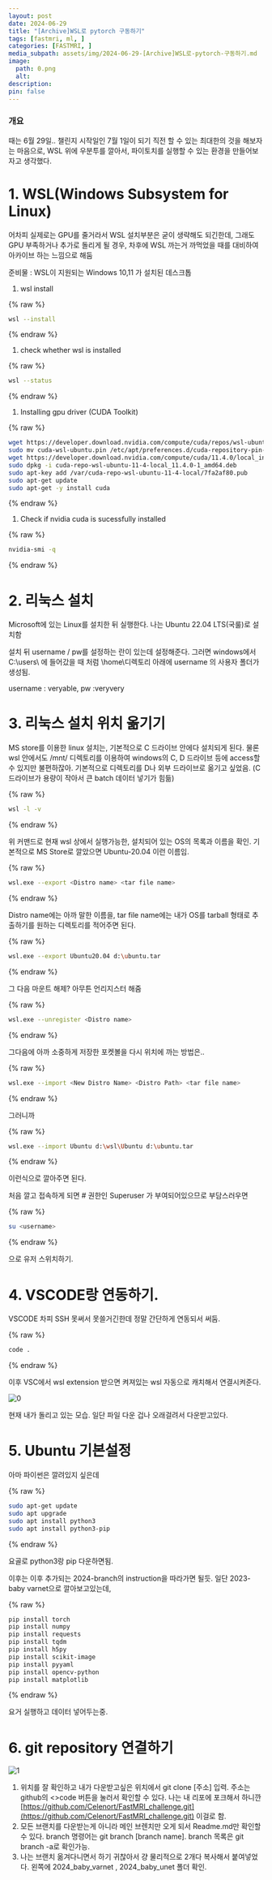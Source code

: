 ```yaml
---
layout: post
date: 2024-06-29
title: "[Archive]WSL로 pytorch 구동하기"
tags: [fastmri, ml, ]
categories: [FASTMRI, ]
media_subpath: assets/img/2024-06-29-[Archive]WSL로-pytorch-구동하기.md
image:
  path: 0.png
  alt:  
description:  
pin: false
---
```



### 개요


때는 6월 29일.. 챌린지 시작일인 7월 1일이 되기 직전 할 수 있는 최대한의 것을 해보자는 마음으로, WSL 위에 우분투를 깔아서, 파이토치를 실행할 수 있는 환경을 만들어보자고 생각했다. 


# 1. WSL(Windows Subsystem for Linux) 


어차피 실제로는 GPU를 줄거라서 WSL 설치부분은 굳이 생략해도 되긴한데, 그래도 GPU 부족하거나 추가로 돌리게 될 경우, 차후에 WSL 까는거 까먹었을 때를 대비하여 아카이브 하는 느낌으로 해둠


준비물 : WSL이 지원되는 Windows 10,11 가 설치된 데스크톱

1. wsl install


{% raw %}
```bash
wsl --install
```
{% endraw %}


1. check whether wsl is installed


{% raw %}
```bash
wsl --status
```
{% endraw %}


1. Installing gpu driver (CUDA Toolkit)


{% raw %}
```bash
wget https://developer.download.nvidia.com/compute/cuda/repos/wsl-ubuntu/x86_64/cuda-wsl-ubuntu.pin
sudo mv cuda-wsl-ubuntu.pin /etc/apt/preferences.d/cuda-repository-pin-600
wget https://developer.download.nvidia.com/compute/cuda/11.4.0/local_installers/cuda-repo-wsl-ubuntu-11-4-local_11.4.0-1_amd64.deb
sudo dpkg -i cuda-repo-wsl-ubuntu-11-4-local_11.4.0-1_amd64.deb
sudo apt-key add /var/cuda-repo-wsl-ubuntu-11-4-local/7fa2af80.pub
sudo apt-get update
sudo apt-get -y install cuda
```
{% endraw %}


1. Check if nvidia cuda is sucessfully installed


{% raw %}
```bash
nvidia-smi -q
```
{% endraw %}



# 2. 리눅스 설치


Microsoft에 있는 Linux를 설치한 뒤 실행한다. 나는 Ubuntu 22.04 LTS(국룰)로 설치함


설치 뒤 username / pw를 설정하는 란이 있는데 설정해준다. 그러면 windows에서 C:\users\ 에 들어갔을 때 처럼 \home\디렉토리 아래에 username 의 사용자 폴더가 생성됨.


username : veryable, pw :veryvery


# 3. 리눅스 설치 위치 옮기기


MS store를 이용한 linux 설치는, 기본적으로 C 드라이브 안에다 설치되게 된다. 물론 wsl 안에서도 /mnt/ 디렉토리를 이용하여 windows의 C, D 드라이브 등에 access할 수 있지만 불편하잖아. 기본적으로 디렉토리를 D나 외부 드라이브로 옮기고 싶었음. (C 드라이브가 용량이 작아서 큰 batch 데이터 넣기가 힘듦)



{% raw %}
```bash
wsl -l -v
```
{% endraw %}



위 커맨드로 현재 wsl 상에서 실행가능한, 설치되어 있는 OS의 목록과 이름을 확인. 기본적으로 MS Store로 깔았으면 Ubuntu-20.04 이런 이름임.



{% raw %}
```bash
wsl.exe --export <Distro name> <tar file name>
```
{% endraw %}



Distro name에는 아까 말한 이름을, tar file name에는 내가 OS를 tarball 형태로 추출하기를 원하는 디렉토리를 적어주면 된다.



{% raw %}
```bash
wsl.exe --export Ubuntu20.04 d:\ubuntu.tar
```
{% endraw %}



그 다음 마운트 해제? 아무튼 언리지스터 해줌



{% raw %}
```bash
wsl.exe --unregister <Distro name>
```
{% endraw %}



그다음에 아까 소중하게 저장한 포켓볼을 다시 위치에 까는 방법은..



{% raw %}
```bash
wsl.exe --import <New Distro Name> <Distro Path> <tar file name>
```
{% endraw %}



그러니까



{% raw %}
```bash
wsl.exe --import Ubuntu d:\wsl\Ubuntu d:\ubuntu.tar
```
{% endraw %}



이런식으로 깔아주면 된다.


처음 깔고 접속하게 되면 # 권한인 Superuser 가 부여되어있으므로 부담스러우면 



{% raw %}
```bash
su <username>
```
{% endraw %}



으로 유저 스위치하기.


# 4. VSCODE랑 연동하기.


VSCODE 차피 SSH 못써서 못쓸거긴한데 정말 간단하게 연동되서 써둠.



{% raw %}
```bash
code .
```
{% endraw %}



이후 VSC에서 wsl extension 받으면 켜져있는 wsl 자동으로 캐치해서 연결시켜준다. 


![0](/0.png)


현재 내가 돌리고 있는 모습. 일단 파일 다운 겁나 오래걸려서 다운받고있다. 


# 5. Ubuntu 기본설정


아마 파이썬은 깔려있지 싶은데



{% raw %}
```bash
sudo apt-get update
sudo apt upgrade
sudo apt install python3
sudo apt install python3-pip
```
{% endraw %}



요골로 python3랑 pip 다운하면됨.


이후는 이후 추가되는 2024-branch의 instruction을 따라가면 될듯. 일단 2023-baby varnet으로 깔아보고있는데,



{% raw %}
```bash
pip install torch
pip install numpy
pip install requests
pip install tqdm
pip install h5py
pip install scikit-image
pip install pyyaml
pip install opencv-python
pip install matplotlib
```
{% endraw %}



요거 실행하고 데이터 넣어두는중. 


# 6. git repository 연결하기


![1](/1.png)

1. 위치를 잘 확인하고 내가 다운받고싶은 위치에서 git clone [주소] 입력. 주소는 github의 <>code 버튼을 눌러서 확인할 수 있다. 나는 내 리포에 포크해서 하니깐 [https://github.com/Celenort/FastMRI_challenge.git](https://github.com/Celenort/FastMRI_challenge.git) 이걸로 함.
2. 모든 브랜치를 다운받는게 아니라 메인 브렌치만 오게 되서 Readme.md만 확인할 수 있다. branch 명령어는 git branch [branch name]. branch 목록은 git branch -a로 확인가능.
3. 나는 브랜치 옮겨다니면서 하기 귀찮아서 걍 물리적으로 2개다 복사해서 붙여넣었다. 왼쪽에 2024_baby_varnet , 2024_baby_unet 폴더 확인.
